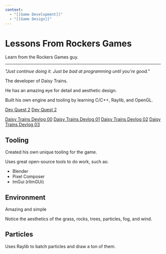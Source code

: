 ```yaml
---
context:
  - "[[Game Development]]"
  - "[[Game Design]]"
---
```


# Lessons From Rockers Games

Learn from the Rockers Games guy.

---

_"Just continue doing it. Just be bad at programming until you're good."_

The developer of Daisy Trains.

He has an amazing eye for detail and aesthetic design.

Built his own engine and tooling by learning C/C++, Raylib, and OpenGL.

[Dev Quest 2](https://www.youtube.com/watch?v=bddSPUidjAE)
[Dev Quest 2](https://www.youtube.com/watch?v=VuvC5_pcqzA)

[Daisy Trains Devlog 00](https://www.youtube.com/watch?v=MgI4Y9Z6LjA)
[Daisy Trains Devlog 01](https://www.youtube.com/watch?v=VmWRAwnDCm8)
[Daisy Trains Devlog 02](https://www.youtube.com/watch?v=M6AOAftsIkA)
[Daisy Trains Devlog 03](https://www.youtube.com/watch?v=3VXXuZgcuDQ)

## Tooling

Created his own unique tooling for the game.

Uses great open-source tools to do work, such as:

- Blender
- Pixel Composer
- ImGui (rlImGUi)

## Environment

Amazing and simple

Notice the aesthetics of the grass, rocks, trees, particles, fog, and wind.

## Particles

Uses Raylib to batch particles and draw a ton of them.
